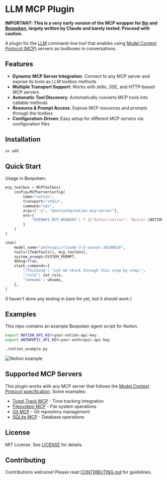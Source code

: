 # LLM MCP Plugin

**IMPORTANT: This is a very early version of the MCP wrapper for [llm](https://llm.datasette.io/) and [Bespoken](https://bespoken.ai/), largely written by Claude and barely tested. Proceed with caution.**

A plugin for the [LLM](https://llm.datasette.io/) command-line tool that enables using [Model Context Protocol (MCP)](https://modelcontextprotocol.io/) servers as toolboxes in conversations.

## Features

- **Dynamic MCP Server Integration**: Connect to any MCP server and expose its tools as LLM toolbox methods
- **Multiple Transport Support**: Works with stdio, SSE, and HTTP-based MCP servers  
- **Automatic Tool Discovery**: Automatically converts MCP tools into callable methods
- **Resource & Prompt Access**: Expose MCP resources and prompts through the toolbox
- **Configuration-Driven**: Easy setup for different MCP servers via configuration files

## Installation

```bash
uv add 
```

## Quick Start

Usage in Bespoken:

```python
mcp_toolbox = MCPToolbox(
    config=MCPServerConfig(
        name="notion",
        transport="stdio",
        command="npx",
        args=["-y", "@notionhq/notion-mcp-server"],
        env={
            "OPENAPI_MCP_HEADERS": f'{{"Authorization": "Bearer {NOTION_API_KEY}", "Notion-Version": "2022-06-28" }}'
        }
    )
)

chat(
    model_name="anthropic/claude-3-5-sonnet-20240620",
    tools=[TodoTools(), mcp_toolbox],
    system_prompt=SYSTEM_PROMPT,
    debug=True,
    slash_commands={
        "/thinking": "Let me think through this step by step:",
        "/role": set_role,
        "/whoami": whoami,
    },
)
```

(I haven't done any testing in bare llm yet, but it should work.)

## Examples

This repo contains an example Bespoken agent script for Notion.

```bash
export NOTION_API_KEY=your-notion-api-key
export ANTHROPIC_API_KEY=your-anthropic-api-key

./notion_example.py
```

![Notion example](notion_example.png)

## Supported MCP Servers

This plugin works with any MCP server that follows the [Model Context Protocol specification](https://spec.modelcontextprotocol.io/). Some examples:

- [Toggl Track MCP](https://github.com/fuzzylabs/toggl-track-mcp) - Time tracking integration
- [Filesystem MCP](https://github.com/modelcontextprotocol/servers/tree/main/src/filesystem) - File system operations
- [Git MCP](https://github.com/modelcontextprotocol/servers/tree/main/src/git) - Git repository management
- [SQLite MCP](https://github.com/modelcontextprotocol/servers/tree/main/src/sqlite) - Database operations

## License

MIT License. See [LICENSE](LICENSE) for details.

## Contributing

Contributions welcome! Please read [CONTRIBUTING.md](CONTRIBUTING.md) for guidelines.
